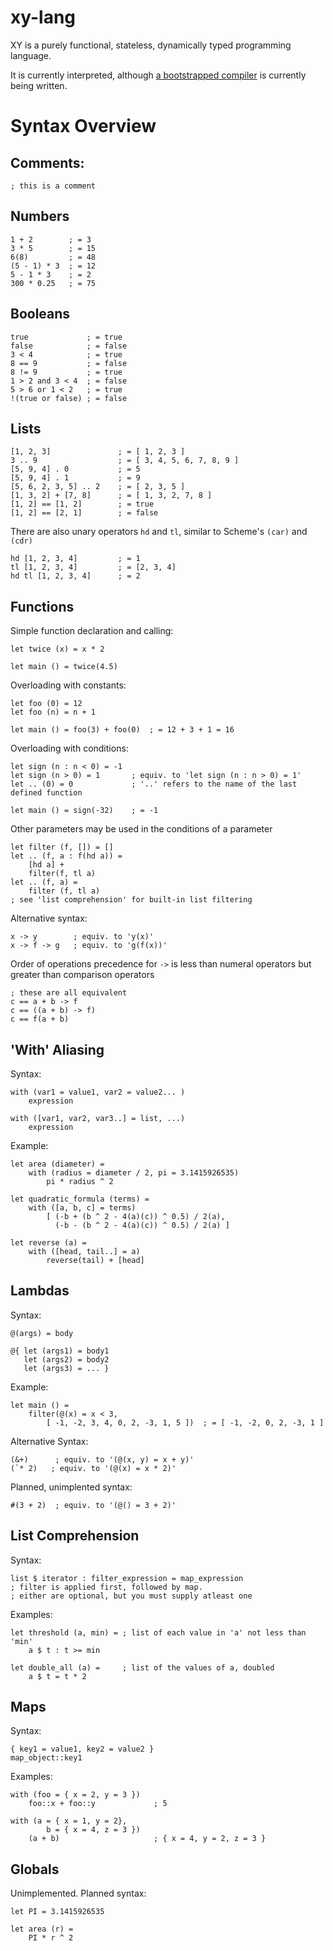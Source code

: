 xy-lang
===============================

XY is a purely functional, stateless, dynamically typed programming language.

It is currently interpreted, although [a bootstrapped compiler](https://github.com/iitalics/XY-lang-bootstrap) is currently being written.

Syntax Overview
===============================


Comments:
-------------------------------
    ; this is a comment

Numbers
-------------------------------
    1 + 2        ; = 3
    3 * 5        ; = 15
    6(8)         ; = 48
    (5 - 1) * 3  ; = 12
    5 - 1 * 3    ; = 2
    300 * 0.25   ; = 75

Booleans
-------------------------------
    true             ; = true
    false            ; = false
    3 < 4            ; = true
    8 == 9           ; = false
    8 != 9           ; = true
    1 > 2 and 3 < 4  ; = false
    5 > 6 or 1 < 2   ; = true
    !(true or false) ; = false

Lists
-------------------------------
    [1, 2, 3]               ; = [ 1, 2, 3 ]
    3 .. 9                  ; = [ 3, 4, 5, 6, 7, 8, 9 ]
    [5, 9, 4] . 0           ; = 5
    [5, 9, 4] . 1           ; = 9
    [5, 6, 2, 3, 5] .. 2    ; = [ 2, 3, 5 ]
    [1, 3, 2] + [7, 8]      ; = [ 1, 3, 2, 7, 8 ]
    [1, 2] == [1, 2]        ; = true
    [1, 2] == [2, 1]        ; = false
	
There are also unary operators `hd` and `tl`, similar to Scheme's `(car)` and `(cdr)`

	hd [1, 2, 3, 4]         ; = 1
	tl [1, 2, 3, 4]         ; = [2, 3, 4]
	hd tl [1, 2, 3, 4]      ; = 2
	
Functions
-------------------------------

Simple function declaration and calling:

    let twice (x) = x * 2

    let main () = twice(4.5)

Overloading with constants:

    let foo (0) = 12
    let foo (n) = n + 1

    let main () = foo(3) + foo(0)  ; = 12 + 3 + 1 = 16

Overloading with conditions:

    let sign (n : n < 0) = -1
    let sign (n > 0) = 1       ; equiv. to 'let sign (n : n > 0) = 1'
    let .. (0) = 0             ; '..' refers to the name of the last defined function

    let main () = sign(-32)    ; = -1

Other parameters may be used in the conditions of a parameter

    let filter (f, []) = []
    let .. (f, a : f(hd a)) =
        [hd a] +
        filter(f, tl a)
    let .. (f, a) =
        filter (f, tl a)
    ; see 'list comprehension' for built-in list filtering

Alternative syntax:

    x -> y        ; equiv. to 'y(x)'
    x -> f -> g   ; equiv. to 'g(f(x))'

Order of operations precedence for `->` is less than numeral operators but greater than comparison operators

    ; these are all equivalent
    c == a + b -> f
    c == ((a + b) -> f)
    c == f(a + b)

'With' Aliasing
-------------------------------

Syntax:

    with (var1 = value1, var2 = value2... )
        expression
	
	with ([var1, var2, var3..] = list, ...) 
		expression
	
Example:

    let area (diameter) =
        with (radius = diameter / 2, pi = 3.1415926535)
            pi * radius ^ 2
	
	let quadratic_formula (terms) =
		with ([a, b, c] = terms)
			[ (-b + (b ^ 2 - 4(a)(c)) ^ 0.5) / 2(a),
			  (-b - (b ^ 2 - 4(a)(c)) ^ 0.5) / 2(a) ]
	
	let reverse (a) =
		with ([head, tail..] = a)
			reverse(tail) + [head]
Lambdas
-------------------------------

Syntax:

    @(args) = body

    @{ let (args1) = body1
       let (args2) = body2
       let (args3) = ... }

Example:

    let main () =
        filter(@(x) = x < 3,
            [ -1, -2, 3, 4, 0, 2, -3, 1, 5 ])  ; = [ -1, -2, 0, 2, -3, 1 ]

Alternative Syntax:

    (&+)      ; equiv. to '(@(x, y) = x + y)'
    (`* 2)   ; equiv. to '(@(x) = x * 2)'

Planned, unimplented syntax:

    #(3 + 2)  ; equiv. to '(@() = 3 + 2)'

List Comprehension
-------------------------------

Syntax:

    list $ iterator : filter_expression = map_expression
    ; filter is applied first, followed by map.
    ; either are optional, but you must supply atleast one

Examples:

    let threshold (a, min) = ; list of each value in 'a' not less than 'min'
        a $ t : t >= min

    let double_all (a) =     ; list of the values of a, doubled
        a $ t = t * 2

Maps
-------------------------------

Syntax:

    { key1 = value1, key2 = value2 }
    map_object::key1

Examples:

    with (foo = { x = 2, y = 3 })
        foo::x + foo::y             ; 5
	
	with (a = { x = 1, y = 2},
			b = { x = 4, z = 3 })
		(a + b)                     ; { x = 4, y = 2, z = 3 }


Globals
-------------------------------

Unimplemented.  Planned syntax:

    let PI = 3.1415926535

    let area (r) =
        PI * r ^ 2